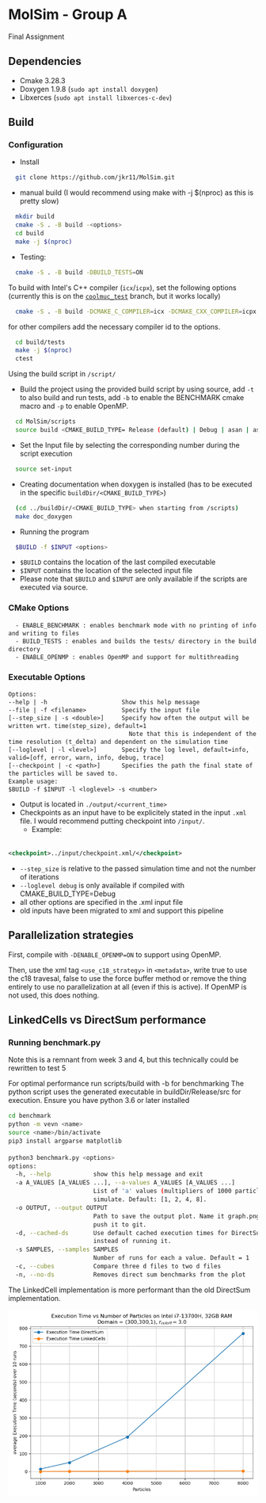 MolSim - Group A
===

Final Assignment

## Dependencies

- Cmake 3.28.3
- Doxygen 1.9.8 (`sudo apt install doxygen`)
- Libxerces (`sudo apt install libxerces-c-dev`)
## Build

### Configuration

- Install

```bash
  git clone https://github.com/jkr11/MolSim.git
``` 

- manual build (I would recommend using make with -j $(nproc) as this is pretty slow)

```bash
  mkdir build
  cmake -S . -B build -<options>
  cd build
  make -j $(nproc)
```

- Testing:

```bash
  cmake -S . -B build -DBUILD_TESTS=ON 
```

To build with Intel's C++ compiler (```icx```/```icpx```), set the following options (currently this is on the [`coolmuc_test`](https://github.com/jkr11/MolSim/tree/coolmuc_test) branch, but it works locally)

```bash
  cmake -S . -B build -DCMAKE_C_COMPILER=icx -DCMAKE_CXX_COMPILER=icpx
```
for other compilers add the necessary compiler id to the options. 
```bash
  cd build/tests
  make -j $(nproc)
  ctest
```

Using the build script in `/script/`

- Build the project using the provided build script by using source, add `-t` to also build and run tests, add `-b` to
  enable the BENCHMARK cmake macro and `-p` to enable OpenMP.

```bash
  cd MolSim/scripts
  source build <CMAKE_BUILD_TYPE= Release (default) | Debug | asan | asan-quiet>  [-t|--test] [-b|--benchmark] [-p|--parallel] 
```

- Set the Input file by selecting the corresponding number during the script execution

```bash
  source set-input
```

- Creating documentation when doxygen is installed (has to be executed in the specific `buildDir/<CMAKE_BUILD_TYPE>`)

```bash
  (cd ../buildDir/<CMAKE_BUILD_TYPE> when starting from /scripts)
  make doc_doxygen 
```

- Running the program

```bash
  $BUILD -f $INPUT <options>
 ``` 

- `$BUILD` contains the location of the last compiled executable
- `$INPUT` contains the location of the selected input file
- Please note that `$BUILD` and `$INPUT` are only available if the scripts are executed via source.

### CMake Options
```console
  - ENABLE_BENCHMARK : enables benchmark mode with no printing of info and writing to files
  - BUILD_TESTS : enables and builds the tests/ directory in the build directory
  - ENABLE_OPENMP : enables OpenMP and support for multithreading
```

### Executable Options

  ```console
  Options:
  --help | -h                     Show this help message
  --file | -f <filename>          Specify the input file
  [--step_size | -s <double>]     Specify how often the output will be written wrt. time(step_size), default=1
                                    Note that this is independent of the time resolution (t_delta) and dependent on the simulation time
  [--loglevel | -l <level>]       Specify the log level, default=info, valid=[off, error, warn, info, debug, trace]
  [--checkpoint | -c <path>]      Specifies the path the final state of the particles will be saved to.
  Example usage:
  $BUILD -f $INPUT -l <loglevel> -s <number>
  ```

- Output is located in `./output/<current_time>`
- Checkpoints as an input have to be explicitely stated in the input ```.xml``` file. I would recommend putting
  checkpoint into `/input/`.
    - Example:

```xml

<checkpoint>../input/checkpoint.xml/</checkpoint>
```

- `--step_size` is relative to the passed simulation time and not the number of iterations
- `--loglevel debug` is only available if compiled with CMAKE_BUILD_TYPE=Debug
- all other options are specified in the .xml input file
- old inputs have been migrated to xml and support this pipeline

## Parallelization strategies

First, compile with `-DENABLE_OPENMP=ON` to support using OpenMP.

Then, use the xml tag `<use_c18_strategy>` in `<metadata>`, write true to use the c18 travesal, false to use the force
buffer
method or remove the thing entirely to use no parallelization at all (even if this is active). If OpenMP is not used,
this does nothing.

## LinkedCells vs DirectSum performance

### Running benchmark.py

Note this is a remnant from week 3 and 4, but this technically could be rewritten to test 5

For optimal performance run scripts/build with -b for benchmarking
The python script uses the generated executable in buildDir/Release/src for execution.
Ensure you have python 3.6 or later installed

```bash
cd benchmark
python -m vevn <name>
source <name>/bin/activate
pip3 install argparse matplotlib

python3 benchmark.py <options> 
options:
  -h, --help            show this help message and exit
  -a A_VALUES [A_VALUES ...], --a-values A_VALUES [A_VALUES ...]
                        List of 'a' values (multipliers of 1000 particles) to
                        simulate. Default: [1, 2, 4, 8].
  -o OUTPUT, --output OUTPUT
                        Path to save the output plot. Name it graph.png to
                        push it to git.
  -d, --cached-ds       Use default cached execution times for DirectSum
                        instead of running it.
  -s SAMPLES, --samples SAMPLES
                        Number of runs for each a value. Default = 1
  -c, --cubes           Compare three d files to two d files
  -n, --no-ds           Removes direct sum benchmarks from the plot
```

The LinkedCell implementation is more performant than the old DirectSum implementation.

![Benchmark Graph](benchmark/graph.png)
